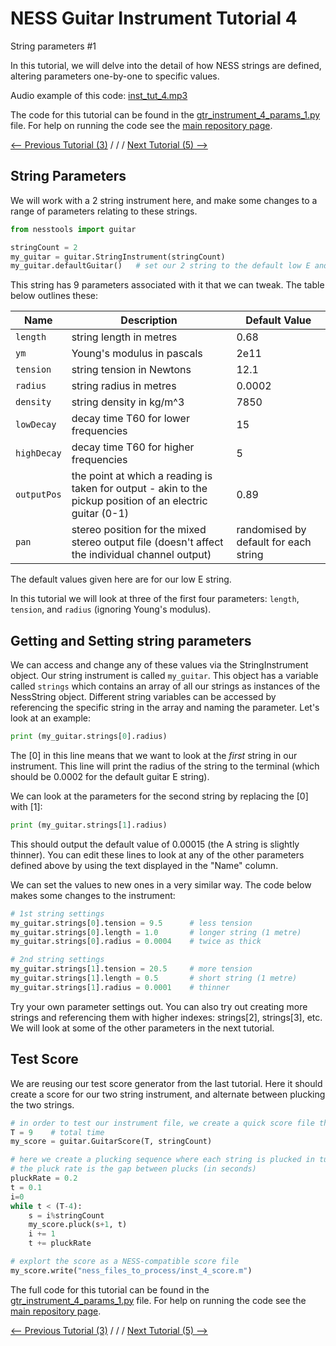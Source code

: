 # NESS Guitar Instrument Tutorial 4
String parameters #1

In this tutorial, we will delve into the detail of how NESS strings are defined, altering parameters one-by-one to specific values.

Audio example of this code: [inst_tut_4.mp3](http://tommudd.co.uk/ness/audio/gtr_tutorials/inst_tut_4.mp3)

The code for this tutorial can be found in the [gtr_instrument_4_params_1.py](https://github.com/tommmmudd/ness-tools/gtr_instrument_4_params_1.py.py) file. For help on running the code see the [main repository page](https://tommmmudd.github.io/ness-tools/).

[<-- Previous Tutorial (3)](https://tommmmudd.github.io/ness-tools/tutorials/instrument_tutorial3)  / / /  [Next Tutorial (5) -->](https://tommmmudd.github.io/ness-tools/tutorials/instrument_tutorial5)

## String Parameters
We will work with a 2 string instrument here, and make some changes to a range of parameters relating to these strings.

```python
from nesstools import guitar

stringCount = 2
my_guitar = guitar.StringInstrument(stringCount)
my_guitar.defaultGuitar()   # set our 2 string to the default low E and A
```

This string has 9 parameters associated with it that we can tweak. The table below outlines these:

| Name | Description | Default Value |
| --- | --- | --- |
|`length` | string length in metres | 0.68 |
| `ym` | Young's modulus in pascals | 2e11 |
| `tension` | string tension in Newtons | 12.1 |
| `radius` | string radius in metres | 0.0002 |
| `density` | string density in kg/m^3 | 7850 |
| `lowDecay` | decay time T60 for lower frequencies | 15 |
| `highDecay` | decay time T60 for higher frequencies | 5 |
| `outputPos` | the point at which a reading is taken for output - akin to the pickup position of an electric guitar (0-1)| 0.89 |
| `pan` | stereo position for the mixed stereo output file (doesn't affect the individual channel output) | randomised by default for each string |

The default values given here are for our low E string.

In this tutorial we will look at three of the first four parameters: `length`, `tension`, and `radius` (ignoring Young's modulus).

## Getting and Setting string parameters
We can access and change any of these values via the StringInstrument object. Our string instrument is called `my_guitar`. This object has a variable called `strings` which contains an array of all our strings as instances of the NessString object. Different string variables can be accessed by referencing the specific string in the array and naming the parameter. Let's look at an example:

```python
print (my_guitar.strings[0].radius)
```
The [0] in this line means that we want to look at the *first* string in our instrument. This line will print the radius of the string to the terminal (which should be 0.0002 for the default guitar E string).

We can look at the parameters for the second string by replacing the [0] with [1]:
```python
print (my_guitar.strings[1].radius)
```

This should output the default value of 0.00015 (the A string is slightly thinner). You can edit these lines to look at any of the other parameters defined above by using the text displayed in the "Name" column.

We can set the values to new ones in a very similar way. The code below makes some changes to the instrument:
```python
# 1st string settings
my_guitar.strings[0].tension = 9.5      # less tension
my_guitar.strings[0].length = 1.0       # longer string (1 metre)
my_guitar.strings[0].radius = 0.0004    # twice as thick

# 2nd string settings
my_guitar.strings[1].tension = 20.5     # more tension
my_guitar.strings[1].length = 0.5       # short string (1 metre)
my_guitar.strings[1].radius = 0.0001    # thinner
```

Try your own parameter settings out. You can also try out creating more strings and referencing them with higher indexes: strings[2], strings[3], etc. We will look at some of the other parameters in the next tutorial.

## Test Score
We are reusing our test score generator from the last tutorial. Here it should create a score for our two string instrument, and alternate between plucking the two strings.

```python
# in order to test our instrument file, we create a quick score file that will play all the strings from 1 to [stringCount]
T = 9    # total time
my_score = guitar.GuitarScore(T, stringCount)       

# here we create a plucking sequence where each string is plucked in turn, until we are 4 seconds from the end of the score
# the pluck rate is the gap between plucks (in seconds)
pluckRate = 0.2
t = 0.1
i=0
while t < (T-4):
	s = i%stringCount
	my_score.pluck(s+1, t)
	i += 1
	t += pluckRate

# explort the score as a NESS-compatible score file
my_score.write("ness_files_to_process/inst_4_score.m")
```

The full code for this tutorial can be found in the [gtr_instrument_4_params_1.py](https://github.com/tommmmudd/ness-tools/gtr_instrument_4_params_1.py.py) file. For help on running the code see the [main repository page](https://tommmmudd.github.io/ness-tools/).

[<-- Previous Tutorial (3)](https://tommmmudd.github.io/ness-tools/tutorials/instrument_tutorial3)  / / /  [Next Tutorial (5) -->](https://tommmmudd.github.io/ness-tools/tutorials/instrument_tutorial5)
